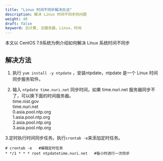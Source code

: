 ```yaml
---
title: "Linux 时间不同步解决办法"
description: 解决 Linux 时间不同步的问题
weight: 40
draft: false
keyword: 云计算, 云服务器，Linux，时间
---
```


本文以 CentOS 7.9系统为例介绍如何解决 Linux 系统时间不同步

## 解决方法

1. 执行 `yum install -y ntpdate` ，安装ntpdate，ntpdate 是一个 Linux 时间同步服务软件。

2. 输入 `ntpdate time.nuri.net` 同步时间，如果 time.nuri.net 服务器同步不了，可以换下面的时间服务器。  
   time.nist.gov  
   time.nuri.net  
   0.asia.pool.ntp.org  
   1.asia.pool.ntp.org  
   2.asia.pool.ntp.org  
   3.asia.pool.ntp.org  

3.定时执行时间同步任务。执行`crontab -e`来添加定时任务。

```
# crontab -e   #编辑定时任务
* */1 * * * root ntpdatetime.nuri.net   #每小时进行一次同步
```
